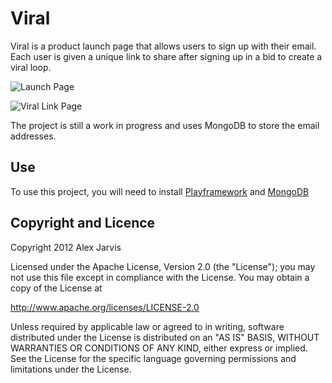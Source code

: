 Viral
=====================================

Viral is a product launch page that allows users to sign up with their email. Each user is given a unique link to share after signing up in a bid to create a viral loop.

![Launch Page](alexanderjarvis.github.com/viral/screenshots/page1.jpg "Launch Page")

![Viral Link Page](alexanderjarvis.github.com/viral/screenshots/page1.jpg "Viral Link Page")

The project is still a work in progress and uses MongoDB to store the email addresses.

Use
---

To use this project, you will need to install [Playframework](http://www.playframework.org)
and [MongoDB](http://www.mongodb.org)

Copyright and Licence
---------------------

Copyright 2012 Alex Jarvis

Licensed under the Apache License, Version 2.0 (the "License");
you may not use this file except in compliance with the License.
You may obtain a copy of the License at

   http://www.apache.org/licenses/LICENSE-2.0

Unless required by applicable law or agreed to in writing, software
distributed under the License is distributed on an "AS IS" BASIS,
WITHOUT WARRANTIES OR CONDITIONS OF ANY KIND, either express or implied.
See the License for the specific language governing permissions and
limitations under the License.
